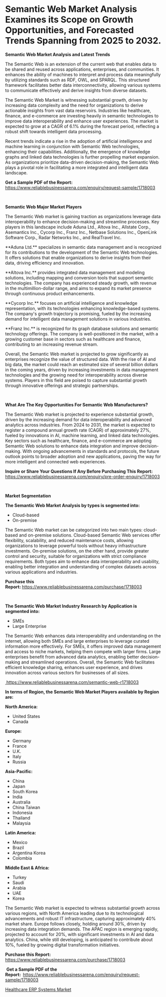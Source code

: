 <p><h1>Semantic Web Market Analysis Examines its Scope on Growth Opportunities, and Forecasted Trends Spanning from 2025 to 2032.</h1></p><p><strong>Semantic Web Market Analysis and Latest Trends</strong></p>
<p><p>The Semantic Web is an extension of the current web that enables data to be shared and reused across applications, enterprises, and communities. It enhances the ability of machines to interpret and process data meaningfully by utilizing standards such as RDF, OWL, and SPARQL. This structured framework facilitates better data interconnectivity, allowing various systems to communicate effectively and derive insights from diverse datasets.</p><p>The Semantic Web Market is witnessing substantial growth, driven by increasing data complexity and the need for organizations to derive actionable insights from vast data reservoirs. Industries like healthcare, finance, and e-commerce are investing heavily in semantic technologies to improve data interoperability and enhance user experiences. The market is expected to grow at a CAGR of 6.1% during the forecast period, reflecting a robust shift towards intelligent data processing.</p><p>Recent trends indicate a rise in the adoption of artificial intelligence and machine learning in conjunction with Semantic Web technologies, enhancing their capabilities. Additionally, the emergence of knowledge graphs and linked data technologies is further propelling market expansion. As organizations prioritize data-driven decision-making, the Semantic Web plays a pivotal role in facilitating a more integrated and intelligent data landscape.</p></p>
<p><strong>Get a Sample PDF of the Report:&nbsp;</strong> <a href="https://www.reliablebusinessarena.com/enquiry/request-sample/1718003?utm_campaign=2112&utm_medium=2&utm_source=Github&utm_content=ia&utm_term=09032025&utm_id=semantic-web">https://www.reliablebusinessarena.com/enquiry/request-sample/1718003</a></p>
<p>&nbsp;</p>
<p><strong>Semantic Web Major Market Players</strong></p>
<p><p>The Semantic Web market is gaining traction as organizations leverage data interoperability to enhance decision-making and streamline processes. Key players in this landscape include Aduna Ltd., Altova Inc., Allstate Corp., Asemantics Inc., Cycorp Inc., Franz Inc., Netbase Solutions Inc., OpenLink Software Corp., Radar Networks Inc., and RealTravel Inc.</p><p>**Aduna Ltd.** specializes in semantic data management and is recognized for its contributions to the development of the Semantic Web technologies. It offers solutions that enable organizations to derive insights from their data, driving efficiency and innovation.</p><p>**Altova Inc.** provides integrated data management and modeling solutions, including mapping and conversion tools that support semantic technologies. The company has experienced steady growth, with revenue in the multimillion-dollar range, and aims to expand its market presence through continuous product enhancements.</p><p>**Cycorp Inc.** focuses on artificial intelligence and knowledge representation, with its technologies enhancing knowledge-based systems. The company's growth trajectory is promising, fueled by the increasing demand for intelligent data management solutions in various industries.</p><p>**Franz Inc.** is recognized for its graph database solutions and semantic technology offerings. The company is well-positioned in the market, with a growing customer base in sectors such as healthcare and finance, contributing to an increasing revenue stream.</p><p>Overall, the Semantic Web market is projected to grow significantly as enterprises recognize the value of structured data. With the rise of AI and big data, the market could reach an estimated size of several billion dollars in the coming years, driven by increasing investments in data management technologies and the growing need for interoperability across diverse systems. Players in this field are poised to capture substantial growth through innovative offerings and strategic partnerships.</p></p>
<p>&nbsp;</p>
<p><strong>What Are The Key Opportunities For Semantic Web Manufacturers?</strong></p>
<p><p>The Semantic Web market is projected to experience substantial growth, driven by the increasing demand for data interoperability and advanced analytics across industries. From 2024 to 2031, the market is expected to register a compound annual growth rate (CAGR) of approximately 27%, fueled by innovations in AI, machine learning, and linked data technologies. Key sectors such as healthcare, finance, and e-commerce are adopting Semantic Web solutions to enhance data integration and improve decision-making. With ongoing advancements in standards and protocols, the future outlook points to broader adoption and new applications, paving the way for more intelligent and connected web experiences.</p></p>
<p><strong>Inquire or Share Your Questions If Any Before Purchasing This Report:</strong> <a href="https://www.reliablebusinessarena.com/enquiry/pre-order-enquiry/1718003?utm_campaign=2112&utm_medium=2&utm_source=Github&utm_content=ia&utm_term=09032025&utm_id=semantic-web">https://www.reliablebusinessarena.com/enquiry/pre-order-enquiry/1718003</a></p>
<p>&nbsp;</p>
<p><strong>Market Segmentation</strong></p>
<p><strong>The Semantic Web Market Analysis by types is segmented into:</strong></p>
<p><ul><li>Cloud-based</li><li>On-premise</li></ul></p>
<p><p>The Semantic Web market can be categorized into two main types: cloud-based and on-premise solutions. Cloud-based Semantic Web services offer flexibility, scalability, and reduced maintenance costs, allowing organizations to leverage powerful tools without heavy infrastructure investments. On-premise solutions, on the other hand, provide greater control and security, suitable for organizations with strict compliance requirements. Both types aim to enhance data interoperability and usability, enabling better integration and understanding of complex datasets across various applications and industries.</p></p>
<p><strong>Purchase this Report:&nbsp;</strong><a href="https://www.reliablebusinessarena.com/purchase/1718003?utm_campaign=2112&utm_medium=2&utm_source=Github&utm_content=ia&utm_term=09032025&utm_id=semantic-web">https://www.reliablebusinessarena.com/purchase/1718003</a></p>
<p>&nbsp;</p>
<p><strong>The Semantic Web Market Industry Research by Application is segmented into:</strong></p>
<p><ul><li>SMEs</li><li>Large Enterprise</li></ul></p>
<p><p>The Semantic Web enhances data interoperability and understanding on the internet, allowing both SMEs and large enterprises to leverage curated information more effectively. For SMEs, it offers improved data management and access to niche markets, helping them compete with larger firms. Large enterprises benefit from advanced data analytics, enabling better decision-making and streamlined operations. Overall, the Semantic Web facilitates efficient knowledge sharing, enhances user experience, and drives innovation across various sectors for businesses of all sizes.</p></p>
<p><a href="https://www.reliablebusinessarena.com/semantic-web-r1718003?utm_campaign=2112&utm_medium=2&utm_source=Github&utm_content=ia&utm_term=09032025&utm_id=semantic-web">&nbsp;https://www.reliablebusinessarena.com/semantic-web-r1718003</a></p>
<p><strong>In terms of Region, the Semantic Web Market Players available by Region are:</strong></p>
<p>
    <p> <strong> North America: </strong>
        <ul>
            <li>United States</li>
            <li>Canada</li>
        </ul>
        </p> 
    <p> <strong> Europe: </strong>
        <ul>
            <li>Germany</li>
            <li>France</li>
            <li>U.K.</li>
            <li>Italy</li>
            <li>Russia</li>
        </ul>
        </p> 
    <p> <strong> Asia-Pacific: </strong>
        <ul>
            <li>China</li>
            <li>Japan</li>
            <li>South Korea</li>
            <li>India</li>
            <li>Australia</li>
            <li>China Taiwan</li>
            <li>Indonesia</li>
            <li>Thailand</li>
            <li>Malaysia</li>
        </ul>
        </p> 
    <p> <strong> Latin America: </strong>
        <ul>
            <li>Mexico</li>
            <li>Brazil</li>
            <li>Argentina Korea</li>
            <li>Colombia</li>
        </ul>
        </p> 
    <p> <strong> Middle East & Africa: </strong>
        <ul>
            <li>Turkey</li>
            <li>Saudi</li>
            <li>Arabia</li>
            <li>UAE</li>
            <li>Korea</li>
        </ul>
    </p>
    </p>
<p><p>The Semantic Web market is expected to witness substantial growth across various regions, with North America leading due to its technological advancements and robust IT infrastructure, capturing approximately 40% market share. Europe follows closely, holding around 30%, driven by increasing data integration demands. The APAC region is emerging rapidly, projected to account for 20%, with significant investments in AI and data analytics. China, while still developing, is anticipated to contribute about 10%, fueled by growing digital transformation initiatives.</p></p>
<p><strong>Purchase this Report: </strong><a href="https://www.reliablebusinessarena.com/purchase/1718003?utm_campaign=2112&utm_medium=2&utm_source=Github&utm_content=ia&utm_term=09032025&utm_id=semantic-web">https://www.reliablebusinessarena.com/purchase/1718003</a></p>
<p>&nbsp;<strong>Get a Sample PDF of the Report:&nbsp;&nbsp;</strong><a href="https://www.reliablebusinessarena.com/enquiry/request-sample/1718003?utm_campaign=2112&utm_medium=2&utm_source=Github&utm_content=ia&utm_term=09032025&utm_id=semantic-web">https://www.reliablebusinessarena.com/enquiry/request-sample/1718003</a></p>
<p><strong></strong></p>
<p><p><a href="https://github.com/AshikRahman991/Market-Research-Report-List-1/blob/main/healthcare-erp-systems-market.md?utm_campaign=2112&utm_medium=2&utm_source=Github&utm_content=ia&utm_term=09032025&utm_id=semantic-web">Healthcare ERP Systems Market</a></p></p>